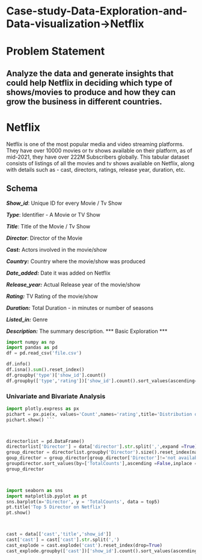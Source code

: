# Case-study-Data-Exploration-and-Data-visualization->Netflix

# Problem Statement 
## Analyze the data and generate insights that could help Netflix in deciding which type of shows/movies to produce and how they can grow the business in different countries.

# Netflix 
Netflix is one of the most popular media and video streaming platforms. They have over 10000 movies or tv shows available on their platform, as of mid-2021, they have over 222M Subscribers globally. This tabular dataset consists of listings of all the movies and tv shows available on Netflix, along with details such as - cast, directors, ratings, release year, duration, etc.

## Schema 
***Show_id***: Unique ID for every Movie / Tv Show 

***Type***: Identifier - A Movie or TV Show

***Title***: Title of the Movie / Tv Show

***Director***: Director of the Movie

***Cast:*** Actors involved in the movie/show

***Country:*** Country where the movie/show was produced

***Date_added:*** Date it was added on Netflix

***Release_year:*** Actual Release year of the movie/show

***Rating:*** TV Rating of the movie/show

***Duration:*** Total Duration - in minutes or number of seasons

***Listed_in:*** Genre

***Description:*** The summary description.
*** Basic Exploration ***
``` python
import numpy as np
import pandas as pd
df = pd.read_csv('file.csv')

df.info()
df.isna().sum().reset_index()
df.groupby('type')['show_id'].count()
df.groupby(['type','rating'])['show_id'].count().sort_values(ascending=False).reset_index()
```
 ### Univariate and Bivariate Analysis

 ``` python
import plotly.express as px
pichart = px.pie(x, values='Count',names='rating',title='Distribution of content ratings')
pichart.show() ```



directorlist = pd.DataFrame()
directorlist['Director'] = data['director'].str.split(',',expand =True).stack()
group_director = directorlist.groupby('Director').size().reset_index(name ='TotalCounts')
goup_director = group_director[group_director['Director']!='not available']
groupdirector.sort_values(by=['TotalCounts'],ascending =False,inplace = True)
group_director 



import seaborn as sns
import matplotlib.pyplot as pt
sns.barplot(x='Director', y = 'TotalCounts', data = top5)
pt.title('Top 5 Director on Netflix')
pt.show()



cast = data[['cast','title','show_id']]
cast['cast'] = cast['cast'].str.split(',')
cast_explode = cast.explode('cast').reset_index(drop=True)
cast_explode.groupby(['cast'])['show_id'].count().sort_values(ascending = False)
```








